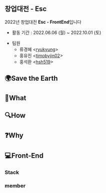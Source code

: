 ## 창업대전 - Esc
2022년 창업대전 **Esc - FrontEnd**입니다  
 
- 활동 기간 : 2022.06.06 (월) ~ 2022.10.01 (토)

* 팀원   
  * 류경혜 <[ryukyung](https://github.com/ryukyung)>
  * 홍유진 <[timobyjin02](https://github.com/timobyjin02)>
  * 홍석환 <[hsh519](https://github.com/hsh519)>


## 🌍Save the Earth

## 🤔What 


## 🔍How


## ❓Why


## 💻Front-End     
### Stack
### member


